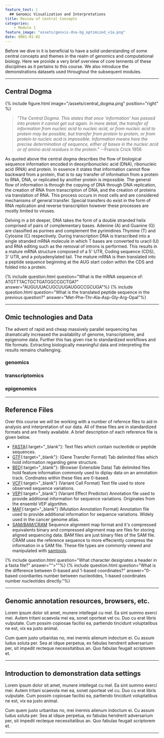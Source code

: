 ```yaml
---
feature_text: |
  ## Genomic Visualization and Interpretations
title: Review of Central Concepts
categories:
    - Module 1
feature_image: "assets/genvis-dna-bg_optimized_v1a.png"
date: 0001-01-02
---
```


Before we dive in it is beneficial to have a solid understanding of some central concepts and themes in the realm of genomics and computational biology. Here we provide a very brief overview of core tennents of these disciplines as it pertains to this course. We also introduce the demonstrations datasets used throughout the subsequent modules.

***
## Central Dogma

{% include figure.html image="/assets/central_dogma.png" position="right" %}

> *"The Central Dogma. This states that once 'information' has passed into protein it cannot get out again. In more detail, the transfer of information from nucleic acid to nucleic acid, or from nucleic acid to protein may be possible, but transfer from protein to protein, or from protein to nucleic acid is impossible. Information means here the precise determination of sequence, either of bases in the nucleic acid or of amino acid residues in the protein."*
> --Francis Crick 1956

As quoted above the central dogma describes the flow of biological sequence information encoded in deoxyribonucleic acid (DNA), ribonucleic acid (RNA) and protein. In essence it states that information cannot flow backward from a protein, that is to say transfer of information from a protein to RNA, DNA, or replicated by another protein is impossible. The general flow of information is through the copying of DNA through DNA replication, the creation of RNA from transcription of DNA,  and the creation of proteins via translation of RNA. This process occurs in most cells and are considered mechanisms of general transfer. Special transfers do exist in the form of RNA replication and reverse transcription however these processes are mostly limited to viruses.

Delving in a bit deeper, DNA takes the form of a double stranded helix comprised of pairs of complementary bases. Adenine (A) and Guanine (G) are classified as purines and complement the pyrimidines Thymine (T) and Cytosine (C) respectively. During transcription DNA is transcribed into a single stranded mRNA molecule in which T bases are converted to uracil (U) and RNA editing such as the removal of introns is performed. This results in a mature mRNA structure composed of a 5' UTR, Coding sequence (CDS), 3' UTR, and a polyadenylated tail. The mature mRNA is then translated into a peptide sequence beginning at the AUG start codon within the CDS and folded into a protein.

{% include question.html question="What is the mRNA sequence of: ATGTTTACTGCTGATGGCCGCTGA?" answer="AUGUUUACUGCUUGAUGGCCGCUGA"%}
{% include question.html question="What is the translated peptide sequence in the previous question?" answer="Met-Phe-Thr-Ala-Asp-Gly-Arg-Opal"%}

***

## Omic technologies and Data

The advent of rapid and cheap massively parallel sequencing has dramatically increased the availability of genome, transcriptome, and epigenome data. Further this has given rise to standardized workflows and file formats. Extracting biologically meaningful data and interpreting the results remains challenging.

### genomics



### transcriptomics

### epigenomics

 ***

## Reference Files

Over this course we will be working with a number of refernce files to aid in analysis and interpretation of our data. All of these files are in standardized formats and are freely available. A brief description of each reference file is given below.

- [FASTA](http://genetics.bwh.harvard.edu/pph/FASTA.html){:target="_blank"}: Text files which contain nucleotide or peptide sequences.
- [GTF](http://www.ensembl.org/info/website/upload/gff.html){:target="_blank"}: (Gene Transfer Format) Tab delimited files which hold information regarding gene structure.
- [BED](http://www.ensembl.org/info/website/upload/bed.html){:target="_blank"}: (Browser Extensible Data) Tab delimited files hold feature information commonly used to diplay data on an annotation track. Cordinates within these files are 0-based.
- [VCF](https://samtools.github.io/hts-specs/VCFv4.3.pdf){:target="_blank"} (Variant Call Format) Text file used to store observed sequence variations.
- [VEP](http://www.ensembl.org/info/docs/tools/vep/vep_formats.html#output){:target="_blank"} (Variant Effect Predictor) Annotation file used to provide additional information for sequence variations. Originates from the ensembl VEP algortihm.
- [MAF](https://wiki.nci.nih.gov/display/TCGA/Mutation+Annotation+Format+(MAF)+Specification){:target="_blank"} (Mutation Annotation Format) Annotation file used to provide additional information for sequence variations. Widely used in the cancer genome atlas.
- [SAM/BAM/CRAM](https://samtools.github.io/hts-specs/SAMv1.pdf) Sequence alignment map format and it's compressed equivalents binary and compressed alignment map are files for storing aligned sequencing data. BAM files are just binary files of the SAM file. CRAM uses the reference sequence to more effeciently compress the information in a SAM file. These file types are commonly viewed and manipulated with [samtools](https://github.com/samtools/samtools).

{% include question.html question="What character designates a header in a fasta file?" answer="\">\""%}
{% include question.html question="What is the difference between 0-based and 1-based coordinates?" answer="0-based coordiantes number between nucleotides, 1-based coordinates number nucleotides directly."%}

***

## Genomic annotation resources, browsers, etc.

Lorem ipsum dolor sit amet, munere intellegat cu mel. Ea sint summo exerci mei. Autem tritani scaevola mei ea, sonet oporteat vel cu. Duo cu erat libris vulputate. Cum possim copiosae facilisi ea, partiendo tincidunt voluptatibus ne est, vix ea justo animal.

Cum quem justo urbanitas no, mei inermis alienum indoctum ei. Cu assum ludus soluta per. Sea at idque perpetua, ex fabulas hendrerit adversarium per, sit impedit recteque necessitatibus an. Quo fabulas feugait scriptorem et.

***

## Introduction to demonstration data settings

Lorem ipsum dolor sit amet, munere intellegat cu mel. Ea sint summo exerci mei. Autem tritani scaevola mei ea, sonet oporteat vel cu. Duo cu erat libris vulputate. Cum possim copiosae facilisi ea, partiendo tincidunt voluptatibus ne est, vix ea justo animal.

Cum quem justo urbanitas no, mei inermis alienum indoctum ei. Cu assum ludus soluta per. Sea at idque perpetua, ex fabulas hendrerit adversarium per, sit impedit recteque necessitatibus an. Quo fabulas feugait scriptorem et.

***
